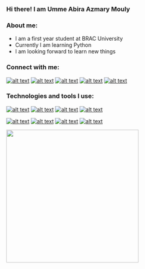 ### Hi there! I am Umme Abira Azmary Mouly 
### About me:
- I am a first year student at BRAC University
- Currently I am learning Python
- I am looking forward to learn new things


### Connect with me:

[![alt text][1.1]][1]
[![alt text][2.1]][2]
[![alt text][3.1]][3]
[![alt text][4.1]][4]
[![alt text][5.1]][5]


[1.1]: https://img.shields.io/badge/Twitter-1DA1F2?style=for-the-badge&logo=twitter&logoColor=white
[2.1]: https://img.shields.io/badge/Facebook-1877F2?style=for-the-badge&logo=facebook&logoColor=white
[3.1]: https://img.shields.io/badge/GitHub-100000?style=for-the-badge&logo=github&logoColor=white
[4.1]: https://img.shields.io/badge/Discord-7289DA?style=for-the-badge&logo=discord&logoColor=white
[5.1]: https://img.shields.io/badge/Medium-12100E?style=for-the-badge&logo=medium&logoColor=white


[1]: https://twitter.com/AbiraAzmary
[2]: https://www.facebook.com/profile.php?id=100007779378903
[3]: https://github.com/Mouly22
[4]: https://discord.com/channels/@me
[5]: https://medium.com/@abiraazmary22


### Technologies and tools I use:

[![alt text][1.2]][1]
[![alt text][2.2]][2]
[![alt text][3.2]][3]
[![alt text][4.2]][4]

[![alt text][1.3]][1]
[![alt text][2.3]][2]
[![alt text][3.3]][3]
[![alt text][4.3]][4]




[1.2]: https://img.shields.io/badge/Python-FFD43B?style=for-the-badge&logo=python&logoColor=darkgreen
[2.2]: https://img.shields.io/badge/HTML5-E34F26?style=for-the-badge&logo=html5&logoColor=white
[3.2]:https://img.shields.io/badge/CSS3-1572B6?style=for-the-badge&logo=css3&logoColor=white
[4.2]:https://img.shields.io/badge/Git-F05032?style=for-the-badge&logo=git&logoColor=white

[1.3]: https://img.shields.io/badge/Visual_Studio_Code-0078D4?style=for-the-badge&logo=visual%20studio%20code&logoColor=white
[2.3]:https://img.shields.io/badge/Figma-F24E1E?style=for-the-badge&logo=figma&logoColor=white
[3.3]: https://img.shields.io/badge/Coursera-0056D2?style=for-the-badge&logo=Coursera&logoColor=white
[4.3]: https://img.shields.io/badge/Udemy-EC5252?style=for-the-badge&logo=Udemy&logoColor=white

<html>
<body>
<p>
  <a href="#"><img src="https://github-readme-stats.vercel.app/api?username=Mouly22&show_icons=true&count_private=true&theme=dark" width="350"></a>
</p>
</body>
</html>